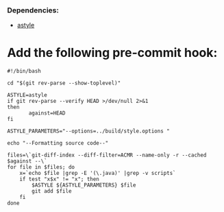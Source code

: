 ### Dependencies:
* [astyle](http://astyle.sourceforge.net/)

# Add the following pre-commit hook:
```
#!/bin/bash
    
cd "$(git rev-parse --show-toplevel)"
    
ASTYLE=astyle
if git rev-parse --verify HEAD >/dev/null 2>&1
then
       against=HEAD
fi

ASTYLE_PARAMETERS="--options=../build/style.options "

echo "--Formatting source code--"

files=\`git-diff-index --diff-filter=ACMR --name-only -r --cached $against --\`
for file in $files; do
    x=`echo $file |grep -E '(\.java)' |grep -v scripts`
    if test "x$x" != "x"; then
        $ASTYLE ${ASTYLE_PARAMETERS} $file
        git add $file
    fi
done
```